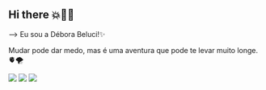 ## Hi there 💥🎀🥂
-->
Eu sou a Débora Beluci!✨

Mudar pode dar medo, mas é uma aventura que pode te levar muito longe.🫀🌪️

![](https://media1.tenor.com/m/5BYK-WS0__gAAAAd/cool-fun.gif)
![](https://media1.tenor.com/m/wamL_NeO8-wAAAAd/bunnies-what.gif)
![](https://media1.tenor.com/m/r8M2AZcPu1oAAAAd/bugs-bunny-bored.gif)
